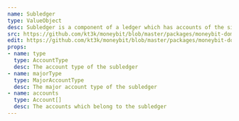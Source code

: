 ```yaml
---
name: Subledger
type: ValueObject
desc: Subledger is a component of a ledger which has accounts of the single account type
src: https://github.com/kt3k/moneybit/blob/master/packages/moneybit-domain/subledger.js
edit: https://github.com/kt3k/moneybit/blob/master/packages/moneybit-domain/subledger.md
props:
- name: type
  type: AccountType
  desc: The account type of the subledger
- name: majorType
  type: MajorAccountType
  desc: The major account type of the subledger
- name: accounts
  type: Account[]
  desc: The accounts which belong to the subledger
---
```


